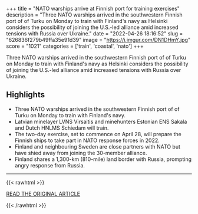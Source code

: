 +++
title = "NATO warships arrive at Finnish port for training exercises"
description = "Three NATO warships arrived in the southwestern Finnish port of of Turku on Monday to train with Finland's navy as Helsinki considers the possibility of joining the U.S.-led alliance amid increased tensions with Russia over Ukraine."
date = "2022-04-26 18:16:52"
slug = "626836f279b49ffa35e91d39"
image = "https://i.imgur.com/DN1DHmY.jpg"
score = "1021"
categories = ['train', 'coastal', 'nato']
+++

Three NATO warships arrived in the southwestern Finnish port of of Turku on Monday to train with Finland's navy as Helsinki considers the possibility of joining the U.S.-led alliance amid increased tensions with Russia over Ukraine.

## Highlights

- Three NATO warships arrived in the southwestern Finnish port of of Turku on Monday to train with Finland's navy.
- Latvian minelayer LVNS Virsaitis and minehunters Estonian ENS Sakala and Dutch HNLMS Schiedam will train.
- The two-day exercise, set to commence on April 28, will prepare the Finnish ships to take part in NATO response forces in 2022.
- Finland and neighbouring Sweden are close partners with NATO but have shied away from joining the 30-member alliance.
- Finland shares a 1,300-km (810-mile) land border with Russia, prompting angry response from Russia.

---

{{< rawhtml >}}
  <p class="article-category">
    <a target="_blank" href="https://www.reuters.com/world/europe/nato-warships-arrive-finnish-port-training-exercises-2022-04-25/">READ THE ORIGINAL ARTICLE</a>
  </p>
{{< /rawhtml >}}
